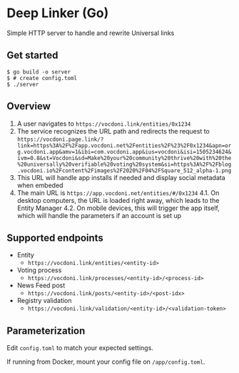 # Deep Linker (Go)

Simple HTTP server to handle and rewrite Universal links

## Get started

```
$ go build -o server
$ # create config.toml
$ ./server
```

## Overview

1. A user navigates to `https://vocdoni.link/entities/0x1234`
2. The service recognizes the URL path and redirects the request to `https://vocdoni.page.link/?link=https%3A%2F%2Fapp.vocdoni.net%2Fentities%2F%23%2F0x1234&apn=org.vocdoni.app&amv=1&ibi=com.vocdoni.app&ius=vocdoni&isi=1505234624&ivm=0.8&st=Vocdoni&sd=Make%20your%20community%20thrive%20with%20the%20universally%20verifiable%20voting%20system&si=https%3A%2F%2Fblog.vocdoni.io%2Fcontent%2Fimages%2F2020%2F04%2FSquare_512_alpha-1.png`
3. This URL will handle app installs if needed and display social metadata when embeded
4. The main URL is `https://app.vocdoni.net/entities/#/0x1234`
  4.1. On desktop computers, the URL is loaded right away, which leads to the Entity Manager
  4.2. On mobile devices, this will trigger the app itself, which will handle the parameters if an account is set up

## Supported endpoints

- Entity
  - `https://vocdoni.link/entities/<entity-id>`
- Voting process
  - `https://vocdoni.link/processes/<entity-id>/<process-id>`
- News Feed post
  - `https://vocdoni.link/posts/<entity-id>/<post-idx>`
- Registry validation
  - `https://vocdoni.link/validation/<entity-id>/<validation-token>`

## Parameterization

Edit `config.toml` to match your expected settings.

If running from Docker, mount your config file on `/app/config.toml`.
